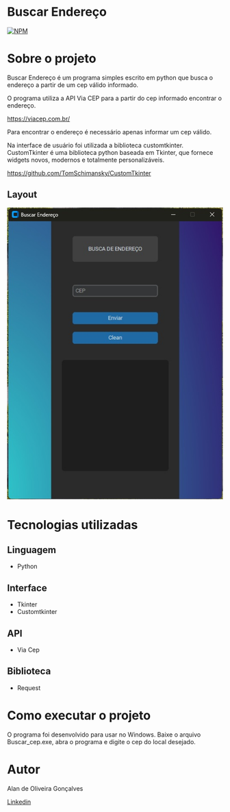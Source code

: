 # Buscar Endereço
 
[![NPM](https://img.shields.io/npm/l/react)](https://github.com/Alan-oliveir/Buscar_END/blob/main/LICENSE)

# Sobre o projeto

Buscar Endereço é um programa simples escrito em python que busca o endereço a partir de um cep válido informado.

O programa utiliza a API Via CEP para a partir do cep informado encontrar o endereço.

https://viacep.com.br/

Para encontrar o endereço é necessário apenas informar um cep válido.    

Na interface de usuário foi utilizada a biblioteca customtkinter. CustomTkinter é uma biblioteca python baseada em Tkinter, que fornece widgets novos, modernos e totalmente personalizáveis.

https://github.com/TomSchimansky/CustomTkinter

## Layout 
![Windows](https://github.com/Alan-oliveir/Buscar_END/blob/main/test_images/Buscar_end_screenshot.jpg) 

# Tecnologias utilizadas
## Linguagem
- Python

## Interface
- Tkinter
- Customtkinter

## API
- Via Cep

## Biblioteca
- Request

# Como executar o projeto

O programa foi desenvolvido para usar no Windows. Baixe o arquivo Buscar_cep.exe, abra o programa e digite o cep do local desejado.

# Autor

Alan de Oliveira Gonçalves

[Linkedin](www.linkedin.com/in/alan-de-oliveira-gonçalves-207549258) 
